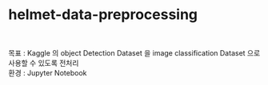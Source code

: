 # helmet-data-preprocessing

<br>

목표 : Kaggle 의 object Detection Dataset 을 image classification Dataset 으로 사용할 수 있도록 전처리 <br>
환경 : Jupyter Notebook

<br>
